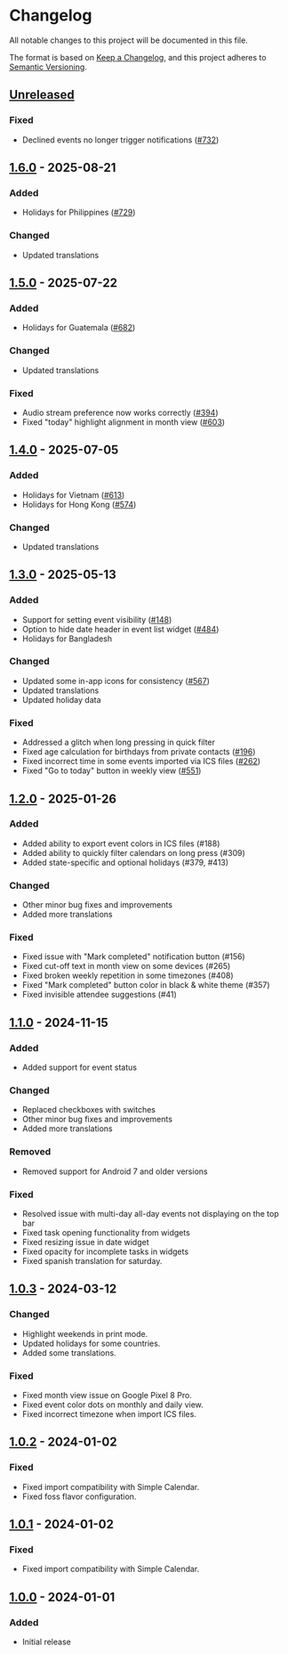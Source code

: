 # Changelog
All notable changes to this project will be documented in this file.

The format is based on [Keep a Changelog](https://keepachangelog.com/en/1.1.0/),
and this project adheres to [Semantic Versioning](https://semver.org/spec/v2.0.0.html).

## [Unreleased]

### Fixed
- Declined events no longer trigger notifications ([#732])

## [1.6.0] - 2025-08-21
### Added
- Holidays for Philippines ([#729])

### Changed
- Updated translations

## [1.5.0] - 2025-07-22
### Added
- Holidays for Guatemala ([#682])

### Changed
- Updated translations

### Fixed
- Audio stream preference now works correctly ([#394])
- Fixed "today" highlight alignment in month view ([#603])

## [1.4.0] - 2025-07-05
### Added
- Holidays for Vietnam ([#613])
- Holidays for Hong Kong ([#574])

### Changed
- Updated translations

## [1.3.0] - 2025-05-13
### Added
- Support for setting event visibility ([#148])
- Option to hide date header in event list widget ([#484])
- Holidays for Bangladesh

### Changed
- Updated some in-app icons for consistency ([#567])
- Updated translations
- Updated holiday data

### Fixed
- Addressed a glitch when long pressing in quick filter
- Fixed age calculation for birthdays from private contacts ([#196])
- Fixed incorrect time in some events imported via ICS files ([#262])
- Fixed "Go to today" button in weekly view ([#551])

## [1.2.0] - 2025-01-26
### Added
- Added ability to export event colors in ICS files (#188)
- Added ability to quickly filter calendars on long press (#309)
- Added state-specific and optional holidays (#379, #413)

### Changed
- Other minor bug fixes and improvements
- Added more translations

### Fixed
- Fixed issue with "Mark completed" notification button (#156)
- Fixed cut-off text in month view on some devices (#265)
- Fixed broken weekly repetition in some timezones (#408)
- Fixed "Mark completed" button color in black & white theme (#357)
- Fixed invisible attendee suggestions (#41)

## [1.1.0] - 2024-11-15
### Added
- Added support for event status

### Changed
- Replaced checkboxes with switches
- Other minor bug fixes and improvements
- Added more translations

### Removed
- Removed support for Android 7 and older versions

### Fixed
- Resolved issue with multi-day all-day events not displaying on the top bar
- Fixed task opening functionality from widgets
- Fixed resizing issue in date widget
- Fixed opacity for incomplete tasks in widgets
- Fixed spanish translation for saturday.

## [1.0.3] - 2024-03-12
### Changed
- Highlight weekends in print mode.
- Updated holidays for some countries.
- Added some translations.

### Fixed
- Fixed month view issue on Google Pixel 8 Pro.
- Fixed event color dots on monthly and daily view.
- Fixed incorrect timezone when import ICS files.

## [1.0.2] - 2024-01-02
### Fixed
- Fixed import compatibility with Simple Calendar.
- Fixed foss flavor configuration.

## [1.0.1] - 2024-01-02
### Fixed
- Fixed import compatibility with Simple Calendar.

## [1.0.0] - 2024-01-01
### Added
- Initial release

[#148]: https://github.com/FossifyOrg/Calendar/issues/148
[#196]: https://github.com/FossifyOrg/Calendar/issues/196
[#262]: https://github.com/FossifyOrg/Calendar/issues/262
[#394]: https://github.com/FossifyOrg/Calendar/issues/394
[#484]: https://github.com/FossifyOrg/Calendar/issues/484
[#551]: https://github.com/FossifyOrg/Calendar/issues/551
[#567]: https://github.com/FossifyOrg/Calendar/issues/567
[#574]: https://github.com/FossifyOrg/Calendar/issues/574
[#603]: https://github.com/FossifyOrg/Calendar/issues/603
[#613]: https://github.com/FossifyOrg/Calendar/issues/613
[#682]: https://github.com/FossifyOrg/Calendar/issues/682
[#729]: https://github.com/FossifyOrg/Calendar/issues/729
[#732]: https://github.com/FossifyOrg/Calendar/issues/732

[Unreleased]: https://github.com/FossifyOrg/Calendar/compare/1.6.0...HEAD
[1.6.0]: https://github.com/FossifyOrg/Calendar/compare/1.5.0...1.6.0
[1.5.0]: https://github.com/FossifyOrg/Calendar/compare/1.4.0...1.5.0
[1.4.0]: https://github.com/FossifyOrg/Calendar/compare/1.3.0...1.4.0
[1.3.0]: https://github.com/FossifyOrg/Calendar/compare/1.2.0...1.3.0
[1.2.0]: https://github.com/FossifyOrg/Calendar/compare/1.1.0...1.2.0
[1.1.0]: https://github.com/FossifyOrg/Calendar/compare/1.0.3...1.1.0
[1.0.3]: https://github.com/FossifyOrg/Calendar/compare/1.0.2...1.0.3
[1.0.2]: https://github.com/FossifyOrg/Calendar/compare/1.0.1...1.0.2
[1.0.1]: https://github.com/FossifyOrg/Calendar/compare/1.0.0...1.0.1
[1.0.0]: https://github.com/FossifyOrg/Calendar/releases/tag/1.0.0
